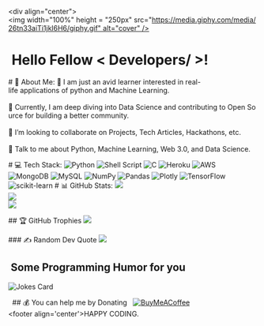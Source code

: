 <div align="center"> 
 <img width="100%" height = "250px" src="https://media.giphy.com/media/26tn33aiTi1jkl6H6/giphy.gif" alt="cover" /> 
 </div> 
  
 <h1> Hello Fellow < Developers/ >! <img src = "https://raw.githubusercontent.com/rahulbanerjee26/githubProfileReadmeGenerator/main/gifs/wave.gif" width = 50px height='50px'> </h1> 
 <p align='center'> 
  
 # 💫 About Me: 
 🔭 I am just an avid learner interested in real-life applications of python and Machine Learning.<br><br>🌱 Currently, I am deep diving into Data Science and contributing to Open Source for building a better community. <br><br>👯 I’m looking to collaborate on Projects, Tech Articles, Hackathons, etc.<br><br>💬 Talk to me about Python, Machine Learning, Web 3.0, and Data Science. 
  
  
 # 💻 Tech Stack: 
 ![Python](https://img.shields.io/badge/python-3670A0?style=for-the-badge&logo=python&logoColor=ffdd54) ![Shell Script](https://img.shields.io/badge/shell_script-%23121011.svg?style=for-the-badge&logo=gnu-bash&logoColor=white) ![C](https://img.shields.io/badge/c-%2300599C.svg?style=for-the-badge&logo=c&logoColor=white) ![Heroku](https://img.shields.io/badge/heroku-%23430098.svg?style=for-the-badge&logo=heroku&logoColor=white) ![AWS](https://img.shields.io/badge/AWS-%23FF9900.svg?style=for-the-badge&logo=amazon-aws&logoColor=white) ![MongoDB](https://img.shields.io/badge/MongoDB-%234ea94b.svg?style=for-the-badge&logo=mongodb&logoColor=white) ![MySQL](https://img.shields.io/badge/mysql-%2300f.svg?style=for-the-badge&logo=mysql&logoColor=white) ![NumPy](https://img.shields.io/badge/numpy-%23013243.svg?style=for-the-badge&logo=numpy&logoColor=white) ![Pandas](https://img.shields.io/badge/pandas-%23150458.svg?style=for-the-badge&logo=pandas&logoColor=white) ![Plotly](https://img.shields.io/badge/Plotly-%233F4F75.svg?style=for-the-badge&logo=plotly&logoColor=white) ![TensorFlow](https://img.shields.io/badge/TensorFlow-%23FF6F00.svg?style=for-the-badge&logo=TensorFlow&logoColor=white) ![scikit-learn](https://img.shields.io/badge/scikit--learn-%23F7931E.svg?style=for-the-badge&logo=scikit-learn&logoColor=white) 
 # 📊 GitHub Stats: 
 ![](https://github-readme-stats.vercel.app/api?username=Dhruv-0001&theme=radical&hide_border=false&include_all_commits=true&count_private=false)<br/> 
 ![](https://github-readme-streak-stats.herokuapp.com/?user=Dhruv-0001&theme=radical&hide_border=false)<br/> 
 ![](https://github-readme-stats.vercel.app/api/top-langs/?username=Dhruv-0001&theme=radical&hide_border=false&include_all_commits=true&count_private=false&layout=compact) 
  
 ## 🏆 GitHub Trophies 
 ![](https://github-profile-trophy.vercel.app/?username=Dhruv-0001&theme=discord&no-frame=false&no-bg=true&margin-w=4) 
  
 ### ✍️ Random Dev Quote 
 ![](https://quotes-github-readme.vercel.app/api?type=horizontal&theme=radical) 
  
 <h2> Some Programming Humor for you <img align ='center' src='https://raw.githubusercontent.com/rahulbanerjee26/githubProfileReadmeGenerator/main/gifs/winkFace.gif' width = '32px' height= '32px'></h2> 
  
 ![Jokes Card](https://readme-jokes.vercel.app/api?theme=synthwave) 
  
   ## 💰 You can help me by Donating 
   [![BuyMeACoffee](https://img.shields.io/badge/Buy%20Me%20a%20Coffee-ffdd00?style=for-the-badge&logo=buy-me-a-coffee&logoColor=black)](https://buymeacoffee.com/https://www.buymeacoffee.com/DhruvTyagi)  
    
 <br> 
 <footer align='center'>HAPPY CODING.</a> </footer> 
  
 <!-- Proudly created with GPRM ( https://gprm.itsvg.in ) --> 
  
 <!--- 
 Dhruv-0001/Dhruv-0001 is a ✨ special ✨ repository because its `README.md` (this file) appears on your GitHub profile. 
 You can click the Preview link to take a look at your changes. 
 --->

